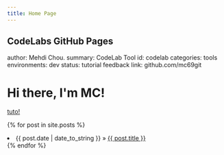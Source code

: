 ```yaml
---
title: Home Page
---
```


## CodeLabs GitHub Pages

author:            Mehdi Chou.
summary:           CodeLab Tool
id:                codelab
categories:        tools
environments:      dev
status:            tutorial
feedback link:     github.com/mc69git


# Hi there, I'm MC!

[tuto!](post.md)

{% for post in site.posts %}
  <li><span>{{ post.date | date_to_string }}</span> » <a href="{{ post.url }}" title="{{ post.title }}">{{ post.title }}</a></li>
{% endfor %}

